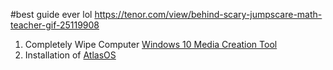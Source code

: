 #best guide ever lol https://tenor.com/view/behind-scary-jumpscare-math-teacher-gif-25119908
1. Completely Wipe Computer
   [Windows 10 Media Creation Tool](https://www.microsoft.com/en-us/software-download/windows10)
2. Installation of [AtlasOS](https://atlasos.net/)
